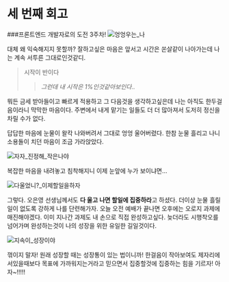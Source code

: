 # 세 번째 회고

###프론트엔드 개발자로의 도전 3주차!
![엉엉우는_나](https://i.pinimg.com/736x/67/f0/49/67f0491895dcae66001b69ca561ecee0.jpg)

대체 왜 익숙해지지 못할까?
잘하고싶은 마음은 앞서고 시간은 쏜살같이 나아가는데 나는 계속 서투른 그대로인것같디.

> 시작이 반이다
>
> > _그런데 내 시작은 1%인것같아보인다.._

뭐든 금세 받아들이고 빠르게 적용하고 그 다음것을 생각하고싶은데 나는 아직도 한두걸음이라니 막막한 마음이다.
주변에서 내게 맡기는 일들도 더 더 많아져서 도저히 정신을 차릴 수가 없다.

답답한 마음에 눈물이 왈칵 나와버려서 그대로 엉엉 울어버렸다.
한참 눈물 흘리고 나니 소용돌이 치던 마음이 조금 가라앉았다.

![자자_진정해_작은나야](https://t1.daumcdn.net/cafeattach/1IHuH/7f5f0a41a7be2f62b49ca435fe9fbf9f0141ef0c)

복잡한 마음을 내려놓고 침착해지니 이제 눈앞에 누가 보이냐면...

![다울었니?_이제할일을하자](https://mblogthumb-phinf.pstatic.net/MjAyMTA4MDFfMjI2/MDAxNjI3ODI5MDA3MTYy.PWggNrdrSWN0qXiDSF42AGJyZebylWfZysEWx8VP510g.aBK-TzmRmMYss3eVNsShel271kS0O2CVaJ8YY5B_wtEg.JPEG.chamji33/%EB%8B%A4%EC%9A%B4%EB%A1%9C%EB%93%9C.jpg?type=w800)

그렇다. 오은영 선생님께서도 **다 울고 나면 할일에 집중하라**고 하셨다. 더이상 눈물 흘릴 일이 없도록 강하게 나를 단련해가자.
오늘 오전 예배가 끝나면 오후에는 오로지 과제에 매진해야겠다. 이미 지나간 과제도 내 손으로 직접 완성하고싶다. 늦더라도 시행착오를 넘어가며 완성하는것이 나의 성장을 위한 유일한 길일것이다.

![지속이_성장이야](https://resources.chimhaha.net/article/1678176639560-xw2brsohdos.jpg)

꺾이지 말자! 원래 성장할 때는 성장통이 있는 법이니까!
한걸음이 작아보여도 제자리에 서있을때보다 목표에 가까워지는거라고 믿으면서 집중할것에 집중하는 힘을 기르자! 아자~!!!!!
